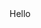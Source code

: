 <!DOCTYPE html>
<html>
  <head>
    <title> WT class </title>
  </head>
  <body>
    Hello
  </body>
  </html>
